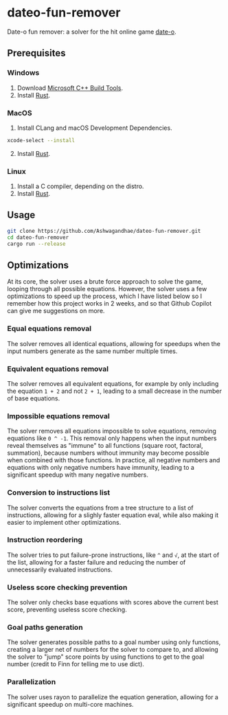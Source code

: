 # dateo-fun-remover

Date-o fun remover: a solver for the hit online game [date-o](https://dateo-math-game.com/).

## Prerequisites

### Windows

1. Download [Microsoft C++ Build Tools](https://visualstudio.microsoft.com/visual-cpp-build-tools/).
2. Install [Rust](https://www.rust-lang.org/tools/install).

### MacOS

1. Install CLang and macOS Development Dependencies.

```bash
xcode-select --install
```

2. Install [Rust](https://www.rust-lang.org/tools/install).

### Linux

1. Install a C compiler, depending on the distro.
2. Install [Rust](https://www.rust-lang.org/tools/install).

## Usage

```bash
git clone https://github.com/Ashwagandhae/dateo-fun-remover.git
cd dateo-fun-remover
cargo run --release
```

## Optimizations

At its core, the solver uses a brute force approach to solve the game, looping through all possible equations. However, the solver uses a few optimizations to speed up the process, which I have listed below so I remember how this project works in 2 weeks, and so that Github Copilot can give me suggestions on more.

### Equal equations removal

The solver removes all identical equations, allowing for speedups when the input numbers generate as the same number multiple times.

### Equivalent equations removal

The solver removes all equivalent equations, for example by only including the equation `1 + 2` and not `2 + 1`, leading to a small decrease in the number of base equations.

### Impossible equations removal

The solver removes all equations impossible to solve equations, removing equations like `0 ^ -1`. This removal only happens when the input numbers reveal themselves as "immune" to all functions (square root, factoral, summation), because numbers without immunity may become possible when combined with those functions. In practice, all negative numbers and equations with only negative numbers have immunity, leading to a significant speedup with many negative numbers.

### Conversion to instructions list

The solver converts the equations from a tree structure to a list of instructions, allowing for a slighly faster equation eval, while also
making it easier to implement other optimizations.

### Instruction reordering

The solver tries to put failure-prone instructions, like `^` and `√`, at the start of the list, allowing for a faster failure and reducing the number of unnecessarily evaluated instructions.

### Useless score checking prevention

The solver only checks base equations with scores above the current best score, preventing useless score checking.

### Goal paths generation

The solver generates possible paths to a goal number using only functions, creating a larger net of numbers for the solver to compare to, and allowing the solver to "jump" score points by using functions to get to the goal number (credit to Finn for telling me to use dict).

### Parallelization

The solver uses rayon to parallelize the equation generation, allowing for a significant speedup on multi-core machines.
